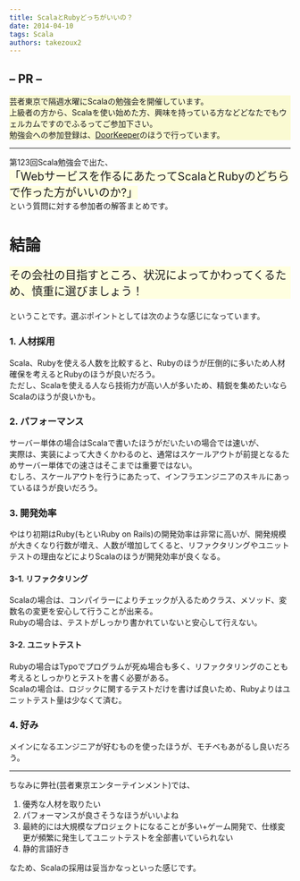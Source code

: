 ```yaml
---
title: ScalaとRubyどっちがいいの？
date: 2014-04-10
tags: Scala
authors: takezoux2
---
```

 
<h2>– PR –</h2>
<p style="background:#fafad2;">
芸者東京で隔週水曜にScalaの勉強会を開催しています。<br/>
上級者の方から、Scalaを使い始めた方、興味を持っている方などどなたでもウェルカムですのでふるってご参加下さい。<br/>
勉強会への参加登録は、<a href="http://rpscala.doorkeeper.jp/" onclick="javascript:_gaq.push(['_trackEvent','outbound-article','http://rpscala.doorkeeper.jp']);">DoorKeeper</a>のほうで行っています。
</p>
<hr/>
<p>第123回Scala勉強会で出た、<br/>
<span style="font-size: 20px;background:#ffffe0;">「Webサービスを作るにあたってScalaとRubyのどちらで作った方がいいのか?」</span><br/>
という質問に対する参加者の解答まとめです。</p>
<h1>結論</h1>
<p style="font-size: 20px;background:#ffffe0;">その会社の目指すところ、状況によってかわってくるため、慎重に選びましょう！</p>
<p>ということです。選ぶポイントとしては次のような感じになっています。</p>
<h3>1. 人材採用</h3>
<p>Scala、Rubyを使える人数を比較すると、Rubyのほうが圧倒的に多いため人材確保を考えるとRubyのほうが良いだろう。<br/>
ただし、Scalaを使える人なら技術力が高い人が多いため、精鋭を集めたいならScalaのほうが良いかも。</p>
<h3>2. パフォーマンス</h3>
<p>サーバー単体の場合はScalaで書いたほうがだいたいの場合では速いが、<br/>
実際は、実装によって大きくかわるのと、通常はスケールアウトが前提となるためサーバー単体での速さはそこまでは重要ではない。<br/>
むしろ、スケールアウトを行うにあたって、インフラエンジニアのスキルにあっているほうが良いだろう。</p>
<h3>3. 開発効率</h3>
<p>やはり初期はRuby(もといRuby on Rails)の開発効率は非常に高いが、開発規模が大きくなり行数が増え、人数が増加してくると、リファクタリングやユニットテストの理由などによりScalaのほうが開発効率が良くなる。</p>
<h4>3-1. リファクタリング</h4>
<p>Scalaの場合は、コンパイラーによりチェックが入るためクラス、メソッド、変数名の変更を安心して行うことが出来る。<br/>
Rubyの場合は、テストがしっかり書かれていないと安心して行えない。</p>
<h4>3-2. ユニットテスト</h4>
<p>Rubyの場合はTypoでプログラムが死ぬ場合も多く、リファクタリングのことも考えるとしっかりとテストを書く必要がある。<br/>
Scalaの場合は、ロジックに関するテストだけを書けば良いため、Rubyよりはユニットテスト量は少なくて済む。</p>
<h3>4. 好み</h3>
<p>メインになるエンジニアが好むものを使ったほうが、モチベもあがるし良いだろう。</p>
<hr/>
<p>ちなみに弊社(芸者東京エンターテインメント)では、</p>
<ol>
<li>優秀な人材を取りたい</li>
<li>パフォーマンスが良さそうなほうがいいよね</li>
<li>最終的には大規模なプロジェクトになることが多い+ゲーム開発で、仕様変更が頻繁に発生してユニットテストを全部書いていられない</li>
<li>静的言語好き</li>
</ol>
<p>なため、Scalaの採用は妥当かなっといった感じです。</p>
							